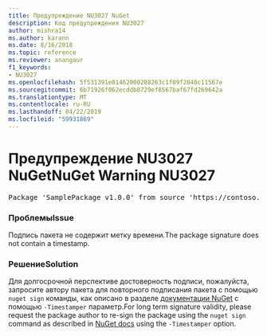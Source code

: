 ```yaml
---
title: Предупреждение NU3027 NuGet
description: Код предупреждения NU3027
author: mishra14
ms.author: karann
ms.date: 8/16/2018
ms.topic: reference
ms.reviewer: anangaur
f1_keywords:
- NU3027
ms.openlocfilehash: 5f531391e01462000288263c1f09f2040c11567e
ms.sourcegitcommit: 6b71926f062ecddb8729ef8567baf67fd269642a
ms.translationtype: MT
ms.contentlocale: ru-RU
ms.lasthandoff: 04/22/2019
ms.locfileid: "59931869"
---
```

# <a name="nuget-warning-nu3027"></a><span data-ttu-id="aec1d-103">Предупреждение NU3027 NuGet</span><span class="sxs-lookup"><span data-stu-id="aec1d-103">NuGet Warning NU3027</span></span>

<pre>Package 'SamplePackage v1.0.0' from source 'https://contoso.com/index.json': The signature should be timestamped to enable long-term signature validity after the certificate has expired.</pre>

### <a name="issue"></a><span data-ttu-id="aec1d-104">Проблемы</span><span class="sxs-lookup"><span data-stu-id="aec1d-104">Issue</span></span>

<span data-ttu-id="aec1d-105">Подпись пакета не содержит метку времени.</span><span class="sxs-lookup"><span data-stu-id="aec1d-105">The package signature does not contain a timestamp.</span></span>


### <a name="solution"></a><span data-ttu-id="aec1d-106">Решение</span><span class="sxs-lookup"><span data-stu-id="aec1d-106">Solution</span></span>

<span data-ttu-id="aec1d-107">Для долгосрочной перспективе достоверность подписи, пожалуйста, запросите автору пакета для повторного подписания пакета с помощью `nuget sign` команды, как описано в разделе [документации NuGet](https://docs.microsoft.com/en-us/nuget/create-packages/sign-a-package) с помощью `-Timestamper` параметр.</span><span class="sxs-lookup"><span data-stu-id="aec1d-107">For long term signature validity, please request the package author to re-sign the package using the `nuget sign` command as described in [NuGet docs](https://docs.microsoft.com/en-us/nuget/create-packages/sign-a-package) using the `-Timestamper` option.</span></span>


